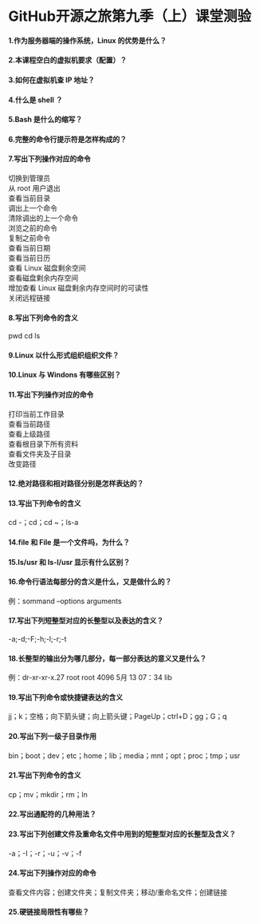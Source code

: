 # GitHub开源之旅第九季（上）课堂测验
#### 1.作为服务器端的操作系统，Linux 的优势是什么？
#### 2.本课程空白的虚拟机要求（配置）？
#### 3.如何在虚拟机查 IP 地址？
#### 4.什么是 shell ？
#### 5.Bash 是什么的缩写？
#### 6.完整的命令行提示符是怎样构成的？  
#### 7.写出下列操作对应的命令  
切换到管理员   
从 root 用户退出   
查看当前目录   
调出上一个命令   
清除调出的上一个命令   
浏览之前的命令   
复制之前命令    
查看当前日期   
查看当前日历   
查看 Linux 磁盘剩余空间    
查看磁盘剩余内存空间   
增加查看 Linux 磁盘剩余内存空间时的可读性   
关闭远程链接      
#### 8.写出下列命令的含义  
pwd    cd    ls  
#### 9.Linux 以什么形式组织组织文件？  
#### 10.Linux 与 Windons 有哪些区别？  
#### 11.写出下列操作对应的命令  
打印当前工作目录   
查看当前路径   
查看上级路径   
查看根目录下所有资料   
查看文件夹及子目录   
改变路径     
#### 12.绝对路径和相对路径分别是怎样表达的？  
#### 13.写出下列命令的含义  
cd -；cd；cd ~；ls-a  
#### 14.file 和 File 是一个文件吗，为什么？  
#### 15.ls/usr 和 ls-l/usr 显示有什么区别？  
#### 16.命令行语法每部分的含义是什么，又是做什么的？  
例：sommand –options arguments  
#### 17.写出下列短整型对应的长整型以及表达的含义？  
-a;-d;-F;-h;-l;-r;-t  
#### 18.长整型的输出分为哪几部分，每一部分表达的意义又是什么？  
例：dr-xr-xr-x.27 root root 4096 5月 13 07：34 lib  
#### 19.写出下列命令或快捷键表达的含义  
jj；k；空格；向下箭头键；向上箭头键；PageUp；ctrl+D；gg；G；q  
#### 20.写出下列一级子目录作用  
bin；boot；dev；etc；home；lib；media；mnt；opt；proc；tmp；usr  
#### 21.写出下列命令的含义  
cp；mv；mkdir；rm；ln  
#### 22.写出通配符的几种用法？  
#### 23.写出下列创建文件及重命名文件中用到的短整型对应的长整型及含义？  
-a；-I；-r；-u；-v；-f  
#### 24.写出下列操作对应的命令  
查看文件内容；创建文件夹；复制文件夹；移动/重命名文件；创建链接  
#### 25.硬链接局限性有哪些？  
